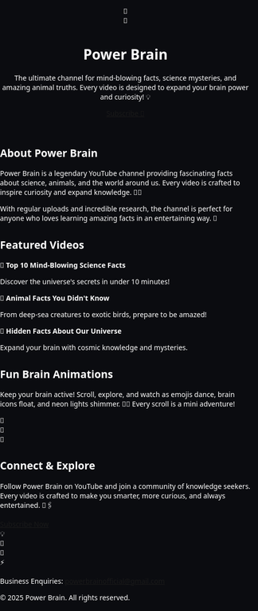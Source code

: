 
<!DOCTYPE html>
<html lang="en">
<head>
<meta charset="UTF-8">
<meta name="viewport" content="width=device-width, initial-scale=1.0">
<title>Power Brain - Legendary Channel</title>
<style>
/* ---------- GENERAL STYLES ---------- */
body, html {
    margin: 0;
    padding: 0;
    font-family: 'Segoe UI', sans-serif;
    background: #0b0c10;
    color: #fff;
    overflow-x: hidden;
}

h1, h2, h3, p {
    margin: 0;
    padding: 0;
}

a {
    color: #00f7ff;
    text-decoration: none;
    font-weight: bold;
}

a:hover {
    color: #ff00ff;
    text-shadow: 0 0 10px #00f7ff, 0 0 20px #ff00ff;
}

/* ---------- HEADER ---------- */
header {
    height: 100vh;
    display: flex;
    flex-direction: column;
    justify-content: center;
    align-items: center;
    position: relative;
    text-align: center;
    background: linear-gradient(135deg, #0b0c10, #1c1c1c);
    overflow: hidden;
}

header h1 {
    font-size: 3rem;
    text-shadow: 0 0 15px #00f7ff, 0 0 30px #ff00ff;
    margin-bottom: 20px;
}

header p {
    font-size: 1.5rem;
    color: #00f7ffcc;
    max-width: 700px;
}

/* ---------- SCROLLABLE SECTIONS ---------- */
section {
    padding: 80px 20px;
    min-height: 100vh;
    position: relative;
}

/* ---------- NEON BRAIN EMOJI ANIMATION ---------- */
.emoji-brain {
    font-size: 50px;
    position: absolute;
    animation: floatBrain linear infinite;
}

@keyframes floatBrain {
    0% { transform: translateY(0) rotate(0deg); }
    25% { transform: translateY(-30px) rotate(15deg); }
    50% { transform: translateY(0) rotate(0deg); }
    75% { transform: translateY(30px) rotate(-15deg); }
    100% { transform: translateY(0) rotate(0deg); }
}

/* ---------- NEON CARD ---------- */
.card {
    background: rgba(0,0,0,0.8);
    border: 2px solid #00f7ff;
    border-radius: 20px;
    padding: 30px;
    margin: 20px auto;
    max-width: 800px;
    box-shadow: 0 0 20px #00f7ff, 0 0 40px #ff00ff;
    transition: transform 0.3s, box-shadow 0.3s;
}

.card:hover {
    transform: scale(1.05);
    box-shadow: 0 0 30px #00f7ff, 0 0 60px #ff00ff;
}

/* ---------- BUTTON ---------- */
.btn {
    display: inline-block;
    padding: 15px 30px;
    border-radius: 50px;
    border: 2px solid #00f7ff;
    color: #00f7ff;
    background: transparent;
    font-weight: bold;
    font-size: 16px;
    cursor: pointer;
    margin-top: 20px;
    position: relative;
    overflow: hidden;
    transition: 0.3s;
}

.btn::before {
    content: '';
    position: absolute;
    top: 0;
    left: -50%;
    width: 50%;
    height: 100%;
    background: rgba(255,255,255,0.2);
    transform: skewX(-25deg);
    transition: 0.5s;
}

.btn:hover::before {
    left: 125%;
}

.btn:hover {
    color: #ff00ff;
    border-color: #ff00ff;
    box-shadow: 0 0 15px #00f7ff, 0 0 30px #ff00ff;
}

/* ---------- TEXT STYLES ---------- */
.section-title {
    font-size: 2.5rem;
    margin-bottom: 30px;
    text-align: center;
    color: #00f7ff;
    text-shadow: 0 0 10px #00f7ff, 0 0 20px #ff00ff;
}

.section-content p {
    font-size: 1.2rem;
    line-height: 1.8;
    color: #ffffffcc;
}

/* ---------- VIDEO CARD ---------- */
.video-card {
    background: rgba(0,0,0,0.7);
    border: 1px solid #00f7ff;
    border-radius: 15px;
    padding: 15px;
    margin: 20px 0;
    transition: transform 0.3s, box-shadow 0.3s;
}

.video-card:hover {
    transform: scale(1.05);
    box-shadow: 0 0 25px #00f7ff, 0 0 50px #ff00ff;
}

/* ---------- FLOATING EMOJIS ---------- */
.floating-emoji {
    position: absolute;
    font-size: 40px;
    animation: floatEmoji linear infinite;
}

@keyframes floatEmoji {
    0% { transform: translateY(0) rotate(0deg); }
    25% { transform: translateY(-20px) rotate(20deg); }
    50% { transform: translateY(0) rotate(0deg); }
    75% { transform: translateY(20px) rotate(-20deg); }
    100% { transform: translateY(0) rotate(0deg); }
}

/* ---------- FOOTER ---------- */
footer {
    padding: 50px 20px;
    text-align: center;
    background: #0b0c10;
    border-top: 2px solid #00f7ff;
}

footer p {
    font-size: 1rem;
    color: #00f7ffcc;
    margin-bottom: 10px;
}

footer a {
    color: #00f7ff;
    font-weight: bold;
}
</style>
</head>
<body>

<!-- HEADER -->
<header>
    <div class="emoji-brain" style="top: 10%; left: 10%;">🧠</div>
    <div class="emoji-brain" style="top: 20%; right: 15%;">🧠</div>
    <h1>Power Brain</h1>
    <p>The ultimate channel for mind-blowing facts, science mysteries, and amazing animal truths. Every video is designed to expand your brain power and curiosity! 💡</p>
    <a href="https://www.youtube.com/@the_power_brain" target="_blank" class="btn">Subscribe 🔔</a>
</header>

<!-- ABOUT SECTION -->
<section>
    <h2 class="section-title">About Power Brain</h2>
    <div class="section-content">
        <div class="card">
            <p>Power Brain is a legendary YouTube channel providing fascinating facts about science, animals, and the world around us. Every video is crafted to inspire curiosity and expand knowledge. 🧬🌌</p>
        </div>
        <div class="card">
            <p>With regular uploads and incredible research, the channel is perfect for anyone who loves learning amazing facts in an entertaining way. 🚀</p>
        </div>
    </div>
</section>

<!-- VIDEOS SECTION -->
<section>
    <h2 class="section-title">Featured Videos</h2>
    <div class="section-content">
        <div class="video-card">
            <p>🧪 <strong>Top 10 Mind-Blowing Science Facts</strong></p>
            <p>Discover the universe's secrets in under 10 minutes!</p>
        </div>
        <div class="video-card">
            <p>🐾 <strong>Animal Facts You Didn't Know</strong></p>
            <p>From deep-sea creatures to exotic birds, prepare to be amazed!</p>
        </div>
        <div class="video-card">
            <p>🌌 <strong>Hidden Facts About Our Universe</strong></p>
            <p>Expand your brain with cosmic knowledge and mysteries.</p>
        </div>
    </div>
</section>

<!-- FUN FACTS SECTION -->
<section>
    <h2 class="section-title">Fun Brain Animations</h2>
    <div class="section-content">
        <p>Keep your brain active! Scroll, explore, and watch as emojis dance, brain icons float, and neon lights shimmer. 🧠✨ Every scroll is a mini adventure!</p>
        <div class="emoji-brain" style="top: 10%; left: 40%;">🧠</div>
        <div class="emoji-brain" style="top: 30%; left: 70%;">🧠</div>
        <div class="emoji-brain" style="top: 60%; left: 20%;">🧠</div>
    </div>
</section>

<!-- CONNECT SECTION -->
<section>
    <h2 class="section-title">Connect & Explore</h2>
    <div class="section-content">
        <div class="card">
            <p>Follow Power Brain on YouTube and join a community of knowledge seekers. Every video is crafted to make you smarter, more curious, and always entertained. 🔗🖇️</p>
            <a href="https://www.youtube.com/@the_power_brain" target="_blank" class="btn">Subscribe Now</a>
        </div>
    </div>
</section>

<!-- FLOATING EMOJIS -->
<div class="floating-emoji" style="top:80%; left:10%;">💡</div>
<div class="floating-emoji" style="top:70%; left:50%;">🧬</div>
<div class="floating-emoji" style="top:50%; left:80%;">🦄</div>
<div class="floating-emoji" style="top:30%; left:30%;">⚡</div>

<!-- FOOTER -->
<footer>
    <p>Business Enquiries: <a href="mailto:powerbrainofficial@gmail.com">powerbrainofficial@gmail.com</a></p>
    <p>&copy; 2025 Power Brain. All rights reserved.</p>
</footer>

<script>
// Animate random movement for floating emojis
const emojis = document.querySelectorAll('.floating-emoji');
emojis.forEach(emoji => {
    let x = Math.random()*100;
    let y = Math.random()*100;
    let dx = (Math.random()-0.5)*0.5;
    let dy = (Math.random()-0.5)*0.5;
    function animate() {
        x += dx;
        y += dy;
        if(x<0 || x>90) dx*=-1;
        if(y<0 || y>90) dy*=-1;
        emoji.style.left = x + "%";
        emoji.style.top = y + "%";
        requestAnimationFrame(animate);
    }
    animate();
});
</script>

</body>
</html>

